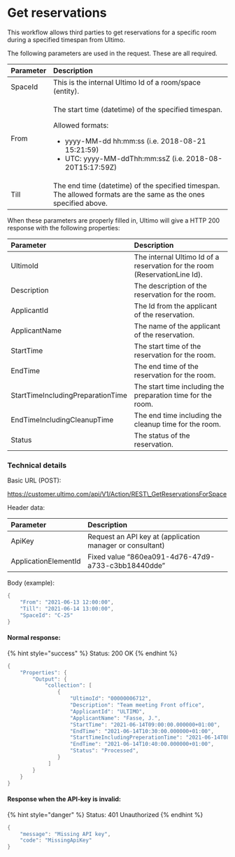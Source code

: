 # Get reservations

This workflow allows third parties to get reservations for a specific room during a specified timespan from Ultimo.

The following parameters are used in the request. These are all required.

<table>
  <thead>
    <tr>
      <th style="text-align:left">Parameter</th>
      <th style="text-align:left">Description</th>
    </tr>
  </thead>
  <tbody>
    <tr>
      <td style="text-align:left">SpaceId</td>
      <td style="text-align:left">This is the internal Ultimo Id of a room/space (entity).</td>
    </tr>
    <tr>
      <td style="text-align:left">From</td>
      <td style="text-align:left">
        <p>The start time (datetime) of the specified timespan.</p>
        <p>Allowed formats:</p>
        <ul>
          <li>yyyy-MM-dd hh:mm:ss (i.e. 2018-08-21 15:21:59)</li>
          <li>UTC: yyyy-MM-ddThh:mm:ssZ (i.e. 2018-08-20T15:17:59Z)</li>
        </ul>
      </td>
    </tr>
    <tr>
      <td style="text-align:left">Till</td>
      <td style="text-align:left">The end time (datetime) of the specified timespan. The allowed formats
        are the same as the ones specified above.</td>
    </tr>
  </tbody>
</table>

When these parameters are properly filled in, Ultimo will give a HTTP 200 response with the following properties:

| Parameter  | Description |
| :--- | :--- |
| UltimoId | The internal Ultimo Id of a reservation for the room \(ReservationLine Id\). |
| Description | The description of the reservation for the room. |
| ApplicantId | The Id from the applicant of the reservation. |
| ApplicantName | The name of the applicant of the reservation. |
| StartTime | The start time of the reservation for the room. |
| EndTime | The end time of the reservation for the room. |
| StartTimeIncludingPreparationTime | The start time including the preparation time for the room. |
| EndTimeIncludingCleanupTime | The end time including the cleanup time for the room. |
| Status | The status of the reservation. |

### Technical details 

Basic URL \(POST\):

https://customer.ultimo.com/api/V1/Action/REST\_GetReservationsForSpace

Header data:

| Parameter | Description |
| :--- | :--- |
| ApiKey | Request an API key at \(application manager or consultant\) |
| ApplicationElementId | Fixed value “860ea091-4d76-47d9-a733-c3bb18440dde” |

Body \(example\):

```csharp
{
    "From": "2021-06-13 12:00:00",
    "Till": "2021-06-14 13:00:00",
    "SpaceId": "C-25"
}
```

#### Normal response:

{% hint style="success" %}
Status: 200 OK
{% endhint %}

```csharp
{
    "Properties": {
        "Output": {
            "collection": [
                {
                    "UltimoId": "00000006712",
                    "Description": "Team meeting Front office",
                    "ApplicantId": "ULTIMO",
                    "ApplicantName": "Fasse, J.",
                    "StartTime": "2021-06-14T09:00:00.000000+01:00",
                    "EndTime": "2021-06-14T10:30:00.000000+01:00",
                    "StartTimeIncludingPreperationTime": "2021-06-14T08:50:00.000000+01:00",
                    "EndTime": "2021-06-14T10:40:00.000000+01:00",
                    "Status": "Processed",
                }
             ]   
        }
    }
}
```

#### Response when the API-key is invalid:

{% hint style="danger" %}
Status: 401 Unauthorized
{% endhint %}

```csharp
{
    "message": "Missing API key",
    "code": "MissingApiKey"
}
```

